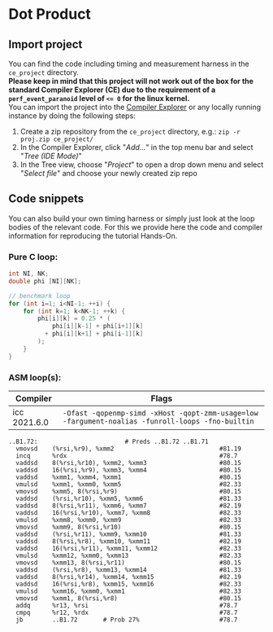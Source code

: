 # Dot Product

## Import project

You can find the code including timing and measurement harness in the `ce_project` directory.  
**Please keep in mind that this project will not work out of the box for the standard Compiler Explorer (CE) due to the requirement of a `perf_event_paranoid` level of `<= 0` for the linux kernel.**  
You can import the project into the [Compiler Explorer](https://godbolt.org/) or any locally running instance by doing the following steps:
1. Create a zip repository from the `ce_project` directory, e.g.: `zip -r proj.zip ce_project/`
2. In the Compiler Explorer, click "_Add..._" in the top menu bar and select "_Tree (IDE Mode)_"
3. In the Tree view, choose "_Project_" to open a drop down menu and select "_Select file_" and choose your newly created zip repo


## Code snippets
You can also build your own timing harness or simply just look at the loop bodies of the relevant code.
For this we provide here the code and compiler information for reproducing the tutorial Hands-On.


### Pure C loop:

```c
int NI, NK;
double phi [NI][NK];

// benchmark loop
for (int i=1; i<NI-1; ++i) {
    for (int k=1; k<NK-1; ++k) {
        phi[i][k] = 0.25 * (
            phi[i][k-1] + phi[i+1][k]
          + phi[i][k+1] + phi[i-1][k]
        );
    }
}
```

### ASM loop(s):


| Compiler | Flags |
|----------|-------|
| icc 2021.6.0 | `-Ofast -qopenmp-simd -xHost -qopt-zmm-usage=low -fargument-noalias -funroll-loops -fno-builtin` |


```assembly
..B1.72:                        # Preds ..B1.72 ..B1.71
  vmovsd    (%rsi,%r9), %xmm2                             #81.19
  incq      %rdx                                          #78.7
  vaddsd    8(%rsi,%r10), %xmm2, %xmm3                    #80.15
  vaddsd    16(%rsi,%r9), %xmm3, %xmm4                    #80.15
  vaddsd    %xmm1, %xmm4, %xmm1                           #80.15
  vmulsd    %xmm1, %xmm0, %xmm5                           #82.33
  vmovsd    %xmm5, 8(%rsi,%r9)                            #80.15
  vaddsd    (%rsi,%r10), %xmm5, %xmm6                     #81.33
  vaddsd    8(%rsi,%r11), %xmm6, %xmm7                    #82.19
  vaddsd    16(%rsi,%r10), %xmm7, %xmm8                   #82.33
  vmulsd    %xmm8, %xmm0, %xmm9                           #82.33
  vmovsd    %xmm9, 8(%rsi,%r10)                           #80.15
  vaddsd    (%rsi,%r11), %xmm9, %xmm10                    #81.33
  vaddsd    8(%rsi,%r8), %xmm10, %xmm11                   #82.19
  vaddsd    16(%rsi,%r11), %xmm11, %xmm12                 #82.33
  vmulsd    %xmm12, %xmm0, %xmm13                         #82.33
  vmovsd    %xmm13, 8(%rsi,%r11)                          #80.15
  vaddsd    (%rsi,%r8), %xmm13, %xmm14                    #81.33
  vaddsd    8(%rsi,%r14), %xmm14, %xmm15                  #82.19
  vaddsd    16(%rsi,%r8), %xmm15, %xmm16                  #82.33
  vmulsd    %xmm16, %xmm0, %xmm1                          #82.33
  vmovsd    %xmm1, 8(%rsi,%r8)                            #80.15
  addq      %r13, %rsi                                    #78.7
  cmpq      %r12, %rdx                                    #78.7
  jb        ..B1.72       # Prob 27%                      #78.7
```

